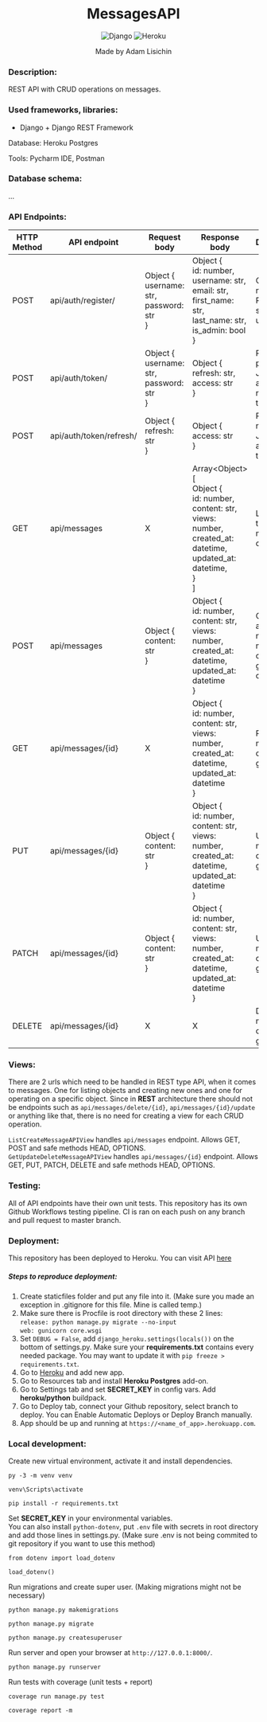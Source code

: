 <div align="center">
    <h1>MessagesAPI</h1>
    <img alt="Django" src="https://img.shields.io/badge/django%20-%23092E20.svg?&style=for-the-badge&logo=django&logoColor=white"/>
    <img alt="Heroku" src="https://img.shields.io/badge/Heroku-430098?style=for-the-badge&logo=heroku&logoColor=white">
    <p>Made by Adam Lisichin</p>
</div>

### Description:
REST API with CRUD operations on messages.

### Used frameworks, libraries:
- Django + Django REST Framework

Database: Heroku Postgres  

Tools: Pycharm IDE, Postman

### Database schema:
...

### API Endpoints:
| HTTP Method | API endpoint            | Request body                                       | Response body                                                                                                                                           | Description                                               | Authorization header |
|-------------|-------------------------|----------------------------------------------------|---------------------------------------------------------------------------------------------------------------------------------------------------------|-----------------------------------------------------------|----------------------|
| POST        | api/auth/register/      | Object {<br> username: str,<br> password: str<br>} | Object {<br> id: number,<br> username: str,<br> email: str,<br> first_name: str,<br> last_name: str,<br> is_admin: bool<br>}                            | Creates new user. Returns simplified user object.         | None                 |
| POST        | api/auth/token/         | Object {<br> username: str,<br> password: str<br>} | Object {<br> refresh: str,<br> access: str<br>}                                                                                                         | Returns personal JWT access and refresh tokens.           | None                 |
| POST        | api/auth/token/refresh/ | Object {<br> refresh: str<br>}                     | Object {<br> access: str<br>}                                                                                                                           | Returns refreshed JWT access token.                       | None                 |
| GET         | api/messages            |                          X                         | Array\<Object\> [<br> Object {<br>  id: number,<br>  content: str,<br>  views: number,<br>  created_at: datetime,<br>  updated_at: datetime,<br> }<br>] | Lists all of the existing message objects.                | None                 |
| POST        | api/messages            | Object {<br> content: str<br>}                     | Object {<br> id: number,<br> content: str,<br> views: number,<br> created_at: datetime,<br> updated_at: datetime<br>}                                   | Creates and returns new message object with given content.| Bearer {token}       |
| GET         | api/messages/{id}       |                          X                         | Object {<br> id: number,<br> content: str,<br> views: number,<br> created_at: datetime,<br> updated_at: datetime<br>}                                   | Retrieves message object with given ID.                   | None                 |
| PUT         | api/messages/{id}       | Object {<br> content: str<br>}                     | Object {<br> id: number,<br> content: str,<br> views: number,<br> created_at: datetime,<br> updated_at: datetime<br>}                                   | Updates message object with given ID.                     | Bearer {token}       |
| PATCH       | api/messages/{id}       | Object {<br> content: str<br>}                     | Object {<br> id: number,<br> content: str,<br> views: number,<br> created_at: datetime,<br> updated_at: datetime<br>}                                   | Updates message object with given ID.                     | Bearer {token}       |
| DELETE      | api/messages/{id}       |                          X                         |                                                                            X                                                                            | Deletes message object with given ID.                     | Bearer {token}       |

### Views:
There are 2 urls which need to be handled in REST type API, when it comes to messages. 
One for listing objects and creating new ones and one for operating on a specific object. 
Since in **REST** architecture there should not be endpoints 
such as `api/messages/delete/{id}`, `api/messages/{id}/update` or anything like that, 
there is no need for creating a view for each CRUD operation.

`ListCreateMessageAPIView`  handles `api/messages` endpoint. Allows GET, POST and safe methods HEAD, OPTIONS.  
`GetUpdateDeleteMessageAPIView`  handles `api/messages/{id}` endpoint. 
Allows GET, PUT, PATCH, DELETE and safe methods HEAD, OPTIONS.


### Testing:
All of API endpoints have their own unit tests. 
This repository has its own Github Workflows testing pipeline.
CI is ran on each push on any branch and pull request to master branch.


### Deployment:
This repository has been deployed to Heroku. You can visit API [here](https://messages-api-daftcode.herokuapp.com/)

##### Steps to reproduce deployment:
1. Create staticfiles folder and put any file into it. 
(Make sure you made an exception in .gitignore for this file. Mine is called temp.)
2. Make sure there is Procfile is root directory with these 2 lines:  
``release: python manage.py migrate --no-input``  
``web: gunicorn core.wsgi``
3. Set `DEBUG = False`, add `django_heroku.settings(locals())` on the bottom of settings.py.
Make sure your **requirements.txt** contains every needed package. You may want to update it with
``pip freeze > requirements.txt``.
4. Go to [Heroku](https://dashboard.heroku.com/) and add new app.
5. Go to Resources tab and install **Heroku Postgres** add-on.
6. Go to Settings tab and set **SECRET_KEY** in config vars. Add **heroku/python** buildpack.
7. Go to Deploy tab, connect your Github repository, select branch to deploy.
You can Enable Automatic Deploys or Deploy Branch manually.
8. App should be up and running at ``https://<name_of_app>.herokuapp.com``.

### Local development:
Create new virtual environment, activate it and install dependencies.
```shell script
py -3 -m venv venv

venv\Scripts\activate

pip install -r requirements.txt
```
Set **SECRET_KEY** in your environmental variables.  
You can also install `python-dotenv`, put `.env` file with secrets in root directory
and add those lines in settings.py. (Make sure .env is not being commited to git repository if you want to use this method)
```shell script
from dotenv import load_dotenv

load_dotenv()
```

Run migrations and create super user. (Making migrations might not be necessary)
```shell script
python manage.py makemigrations

python manage.py migrate  

python manage.py createsuperuser  
```
Run server and open your browser at `http://127.0.0.1:8000/`.
```shell script
python manage.py runserver
```
Run tests with coverage (unit tests + report)
```shell script
coverage run manage.py test

coverage report -m
```